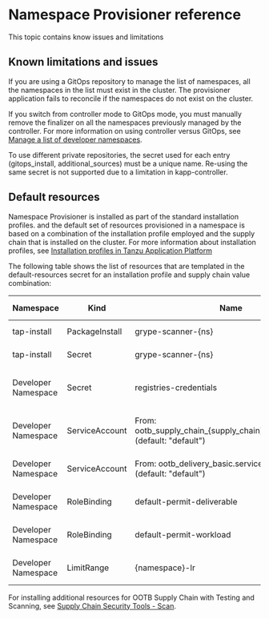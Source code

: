# Namespace Provisioner reference

This topic contains know issues and limitations
## Known limitations and issues

If you are using a GitOps repository to manage the list of namespaces, all the namespaces in the list must exist in the cluster. The provisioner application fails to reconcile if the namespaces do not exist on the cluster.

If you switch from  controller mode to GitOps mode, you must manually remove the finalizer on all the namespaces previously managed by the controller. For more information on using controller versus GitOps, see [Manage a list of developer namespaces](provision-developer-ns.md).

To use different private repositories, the secret used for each entry (gitops_install, additional_sources) must be a unique name. Re-using the same secret is not supported due to a limitation in kapp-controller.

## <a id='default-resources'></a>Default resources

Namespace Provisioner is installed as part of the standard installation profiles.  and the default set of resources provisioned in a namespace is based on a combination of the installation profile employed and the supply chain that is installed on the cluster. For more information about installation profiles, see [Installation profiles in Tanzu Application Platform](../about-package-profiles.hbs.md#profiles-and-packages)

 The following table shows the list of resources that are templated in the default-resources secret for an installation profile and supply chain value combination:

| Namespace  | Kind | Name | supply_chain | Install Profile | Reconcile |
| ------------- | ------------- | ------------- | ------------- | ------------- | ------------- |
| tap-install  | PackageInstall | grype-scanner-{ns} | testing_scanning | full, build | Yes  |
| tap-install  | Secret | grype-scanner-{ns} | testing_scanning | full, build | Yes |
| Developer Namespace  | Secret | registries-credentials | n/a | full, iterate, build, run | Yes |
| Developer Namespace  | ServiceAccount | From: ootb_supply_chain_{supply_chain}.service_account (default: "default") | n/a | full, iterate, build, run | No |
| Developer Namespace  | ServiceAccount | From: ootb_delivery_basic.service_account (default: "default") | n/a| full, iterate, run | No  |
| Developer Namespace  | RoleBinding | default-permit-deliverable | n/a | full, iterate, run | Yes  |
| Developer Namespace  | RoleBinding | default-permit-workload | n/a | full, iterate, build | Yes  |
| Developer Namespace | LimitRange | {namespace}-lr | n/a | full, iterate, build | Yes |

For installing additional resources for OOTB Supply Chain with Testing and Scanning, see [Supply Chain Security Tools - Scan](../scst-scan/overview.hbs.md).
